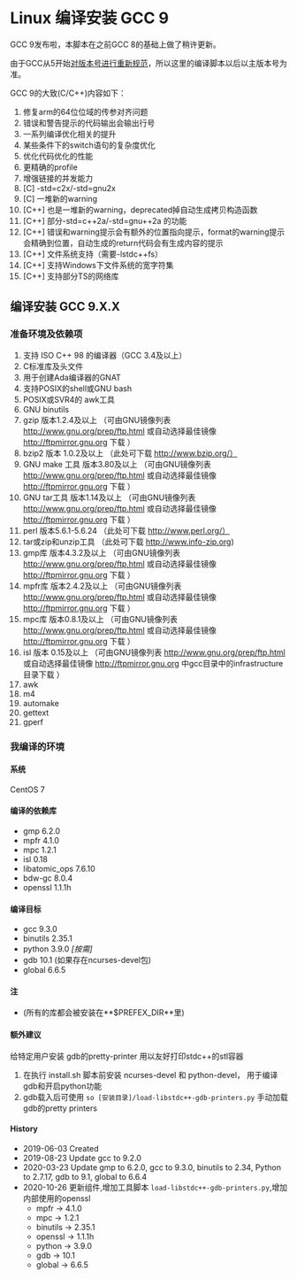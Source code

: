 Linux 编译安装 GCC 9
======

GCC 9发布啦，本脚本在之前GCC 8的基础上做了稍许更新。

由于GCC从5开始[对版本号进行重新规范](https://gcc.gnu.org/develop.html#num_scheme)，所以这里的编译脚本以后以主版本号为准。

GCC 9的大致(C/C++)内容如下：

1. 修复arm的64位位域的传参对齐问题
2. 错误和警告提示的代码输出会输出行号
3. 一系列编译优化相关的提升
4. 某些条件下的switch语句的复杂度优化
5. 优化代码优化的性能
6. 更精确的profile
7. 增强链接的并发能力
8. \[C\] -std=c2x/-std=gnu2x
9. \[C\] 一堆新的warning
10. \[C++\] 也是一堆新的warning，deprecated掉自动生成拷贝构造函数
11. \[C++\] 部分-std=c++2a/-std=gnu++2a 的功能
12. \[C++\] 错误和warning提示会有额外的位置指向提示，format的warning提示会精确到位置，自动生成的return代码会有生成内容的提示
13. \[C++\] 文件系统支持（需要-lstdc++fs）
14. \[C++\] 支持Windows下文件系统的宽字符集
15. \[C++\] 支持部分TS的网络库

## 编译安装 GCC 9.X.X

### 准备环境及依赖项

1. 支持 ISO C++ 98 的编译器（GCC 3.4及以上）
2. C标准库及头文件
3. 用于创建Ada编译器的GNAT
4. 支持POSIX的shell或GNU bash
5. POSIX或SVR4的 awk工具
6. GNU binutils
7. gzip 版本1.2.4及以上     （可由GNU镜像列表 http://www.gnu.org/prep/ftp.html 或自动选择最佳镜像 http://ftpmirror.gnu.org 下载 ）
8. bzip2 版本 1.0.2及以上    （此处可下载 http://www.bzip.org/）
9. GNU make 工具 版本3.80及以上 （可由GNU镜像列表 http://www.gnu.org/prep/ftp.html 或自动选择最佳镜像 http://ftpmirror.gnu.org 下载 ）
10. GNU tar工具 版本1.14及以上   （可由GNU镜像列表 http://www.gnu.org/prep/ftp.html 或自动选择最佳镜像 http://ftpmirror.gnu.org 下载 ）
11. perl 版本5.6.1-5.6.24      （此处可下载 http://www.perl.org/）
12. tar或zip和unzip工具 （此处可下载 http://www.info-zip.org)
13. gmp库 版本4.3.2及以上 （可由GNU镜像列表 http://www.gnu.org/prep/ftp.html 或自动选择最佳镜像 http://ftpmirror.gnu.org 下载 ）
14. mpfr库 版本2.4.2及以上 （可由GNU镜像列表 http://www.gnu.org/prep/ftp.html 或自动选择最佳镜像 http://ftpmirror.gnu.org 下载 ）
15. mpc库 版本0.8.1及以上 （可由GNU镜像列表 http://www.gnu.org/prep/ftp.html 或自动选择最佳镜像 http://ftpmirror.gnu.org 下载 ）
16. isl 版本 0.15及以上 （可由GNU镜像列表 http://www.gnu.org/prep/ftp.html 或自动选择最佳镜像 http://ftpmirror.gnu.org 中gcc目录中的infrastructure目录下载 ）
17. awk
18. m4
19. automake
20. gettext
21. gperf

### 我编译的环境

#### 系统

CentOS 7

#### 编译的依赖库

+ gmp 6.2.0
+ mpfr 4.1.0
+ mpc 1.2.1
+ isl 0.18
+ libatomic_ops 7.6.10
+ bdw-gc 8.0.4
+ openssl 1.1.1h

#### 编译目标

+ gcc 9.3.0
+ binutils 2.35.1
+ python 3.9.0 *[按需]*
+ gdb 10.1 (如果存在ncurses-devel包)
+ global 6.6.5

#### 注

+ (所有的库都会被安装在**$PREFEX_DIR**里)

#### 额外建议

给特定用户安装 gdb的pretty-printer 用以友好打印stdc++的stl容器

1. 在执行 install.sh 脚本前安装 ncurses-devel 和 python-devel， 用于编译gdb和开启python功能
2. gdb载入后可使用 ```so [安装目录]/load-libstdc++-gdb-printers.py``` 手动加载gdb的pretty printers

#### History

+ 2019-06-03    Created
+ 2019-08-23    Update gcc to 9.2.0
+ 2020-03-23    Update gmp to 6.2.0, gcc to 9.3.0, binutils to 2.34, Python to 2.7.17, gdb to 9.1, global to 6.6.4
+ 2020-10-26    更新组件,增加工具脚本 ```load-libstdc++-gdb-printers.py```,增加内部使用的openssl
  + mpfr          -> 4.1.0
  + mpc           -> 1.2.1
  + binutils      -> 2.35.1
  + openssl       -> 1.1.1h
  + python        -> 3.9.0
  + gdb           -> 10.1
  + global        -> 6.6.5
